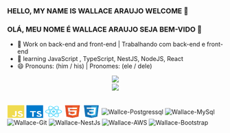 ### HELLO, MY NAME IS WALLACE ARAUJO WELCOME 👋

### OLÁ, MEU NOME É WALLACE ARAUJO SEJA BEM-VIDO 👋



- 🔭 Work on back-end and front-end | Trabalhando com back-end e front-end
- 🌱 learning JavaScript , TypeScript, NestJS, NodeJS, React
- 😄 Pronouns: (him / his)  |  Pronomes: (ele / dele)

<div align="center">
  <a href="https://github.com/wallacearauj">
  <img height="180em" src="https://github-readme-stats.vercel.app/api?username=wallacearauj&show_icons=true&theme=dark&include_all_commits=true&count_private=true">
  </a>
</div>

<div align="center">
   <img 
       height="165"
       src="https://github-readme-stats.vercel.app/api/top-langs/?username=wallacearauj&layout=compact&theme=tokyonight" 
     />
   </p>
 </div>
<div style="display: inline_block"><br>
  <img align="center" alt="Wallace-Js" height="30" width="40" src="https://raw.githubusercontent.com/devicons/devicon/master/icons/javascript/javascript-plain.svg">
  <img align="center" alt="Wallace-Ts" height="30" width="40" src="https://raw.githubusercontent.com/devicons/devicon/master/icons/typescript/typescript-plain.svg">
  <img align="center" alt="Wallace-React" height="30" width="40" src="https://raw.githubusercontent.com/devicons/devicon/master/icons/react/react-original.svg">
  <img align="center" alt="Wallace-HTML" height="30" width="40" src="https://raw.githubusercontent.com/devicons/devicon/master/icons/html5/html5-original.svg">
  <img align="center" alt="Wallace-CSS" height="30" width="40" src="https://raw.githubusercontent.com/devicons/devicon/master/icons/css3/css3-original.svg">
  <img align="center" alt="Wallce-Postgressql" height="30" width="40" src="https://cdn.svgporn.com/logos/postgresql.svg" alt="postgresql" width="30" height="30"/>
  <img align="center" alt="Wallace-MySql" height="30" width="40" src="https://cdn.svgporn.com/logos/mysql.svg" alt="mysql" width="30" height="30"/> 
  <img align="center" alt="Wallace-Git" height="30" width="40" src="https://cdn.svgporn.com/logos/git-icon.svg" height="30" alt="git">
  <img align="center" alt="Wallace-NestJs" height="30" width="40" src="https://www.vectorlogo.zone/logos/nestjs/nestjs-icon.svg" height="30"/>
  <img align="center" alt="Wallace-AWS" height="30" width="40" src="https://www.vectorlogo.zone/logos/amazon_aws/amazon_aws-icon.svg" height="30" />
  <img align="center" alt="Wallace-Bootstrap" height="30" width="40" src="https://www.vectorlogo.zone/logos/getbootstrap/getbootstrap-icon.svg" height="30" />
 
</div>
  
